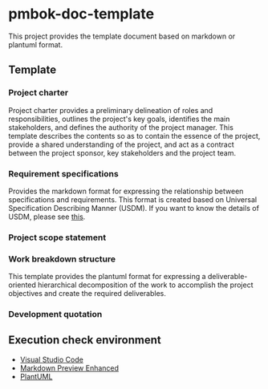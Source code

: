 # pmbok-doc-template

This project provides the template document based on markdown or plantuml format.

## Template

### Project charter

Project charter provides a preliminary delineation of roles and
responsibilities, outlines the project's key goals, identifies
the main stakeholders, and defines the authority of the project manager.
This template describes the contents so as to contain the essence of
the project, provide a shared understanding of the project,
and act as a contract between the project sponsor, key stakeholders
and the project team.

### Requirement specifications

Provides the markdown format for expressing the relationship between specifications and requirements.
This format is created based on Universal Specification Describing Manner (USDM).
If you want to know the details of USDM, please see [this](https://www.jreast.co.jp/e/development/tech/pdf_33/tec-33-33-36eng.pdf).

### Project scope statement

### Work breakdown structure

This template provides the plantuml format for expressing a deliverable-oriented
hierarchical decomposition of the work to accomplish the project objectives
and create the required deliverables.

### Development quotation

## Execution check environment

* [Visual Studio Code](https://code.visualstudio.com/)
* [Markdown Preview Enhanced](https://marketplace.visualstudio.com/items?itemName=shd101wyy.markdown-preview-enhanced)
* [PlantUML](https://marketplace.visualstudio.com/items?itemName=jebbs.plantuml)
